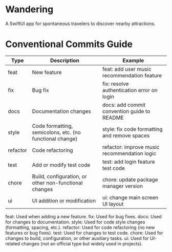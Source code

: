 # Wandering
A SwiftUI app for spontaneous travelers to discover nearby attractions.

# Conventional Commits Guide

| Type      | Description                                               | Example                                         |
|-----------|----------------------------------------------------------|-------------------------------------------------|
| feat      | New feature                                              | feat: add user music recommendation feature     |
| fix       | Bug fix                                                  | fix: resolve authentication error on login      |
| docs      | Documentation changes                                    | docs: add commit convention guide to README     |
| style     | Code formatting, semicolons, etc. (no functional change) | style: fix code formatting and remove spaces    |
| refactor  | Code refactoring                                         | refactor: improve music recommendation logic    |
| test      | Add or modify test code                                  | test: add login feature test code               |
| chore     | Build, configuration, or other non-functional changes    | chore: update package manager version           |
| ui        | UI addition or modification                              | ui: change main screen UI layout                |

feat: Used when adding a new feature.
fix: Used for bug fixes.
docs: Used for changes to documentation.
style: Used for code style changes (formatting, spacing, etc.).
refactor: Used for code refactoring (no new features or bug fixes).
test: Used for changes to test code.
chore: Used for changes to build, configuration, or other auxiliary tasks.
ui: Used for UI-related changes (not an official type but widely used in projects).
